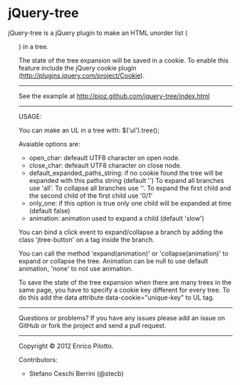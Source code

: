 jQuery-tree
===========

jQuery-tree is a jQuery plugin to make an HTML unorder list (<ul>) in a tree.

The state of the tree expansion will be saved in a cookie. To enable this
feature include the jQuery cookie plugin (http://plugins.jquery.com/project/Cookie).

-------------------------------------------------------------------------------

See the example at http://pioz.github.com/jquery-tree/index.html

-------------------------------------------------------------------------------

USAGE:

You can make an UL in a tree with: $('ul').tree();

Avaiable options are:
  *  open_char: defeault UTF8 character on open node.
  *  close_char: defeault UTF8 character on close node.
  *  default_expanded_paths_string: if no cookie found the tree will be expanded with this paths string (default '')
       To expand all branches use 'all'.
       To collapse all branches use ''.
       To expand the first child and the second child of the first child use '0/1'
  *  only_one: if this option is true only one child will be expanded at time (default false)
  *  animation: animation used to expand a child (default 'slow')

You can bind a click event to expand/collapse a branch by adding the class
'jtree-button' on a tag inside the branch.

You can call the method 'expand(animation)' or 'collapse(animation)' to expand or collapse the tree.
Animation can be null to use default animation, 'none' to not use animation.

To save the state of the tree expansion when there are many trees in the same
page, you have to specify a cookie key different for every tree. To do this
add the data attribute data-cookie="unique-key" to UL tag.

-------------------------------------------------------------------------------

Questions or problems?
If you have any issues please add an issue on GitHub or fork the project and
send a pull request.

-------------------------------------------------------------------------------

Copyright © 2012 Enrico Pilotto.

Contributors:
  - Stefano Ceschi Berrini (@stecb)
